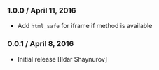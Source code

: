 ### 1.0.0 / April 11, 2016

* Add `html_safe` for iframe if method is available

### 0.0.1 / April 8, 2016

* Initial release [Ildar Shaynurov]
